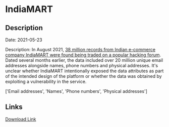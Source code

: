 # IndiaMART

## Description

Date: 2021-05-23

Description:
In August 2021, <a href="https://economictimes.indiatimes.com/industry/services/retail/data-breach-or-data-scraping-with-over-38-million-records-up-for-grabs-indiamart-has-some-answering-to-do/articleshow/85563628.cms" target="_blank" rel="noopener">38 million records from Indian e-commerce company IndiaMART were found being traded on a popular hacking forum</a>. Dated several months earlier, the data included over 20 million unique email addresses alongside names, phone numbers and physical addresses. It's unclear whether IndiaMART intentionally exposed the data attributes as part of the intended design of the platform or whether the data was obtained by exploiting a vulnerability in the service.


['Email addresses', 'Names', 'Phone numbers', 'Physical addresses']

## Links

[Download Link](https://link-to.net/1229997/522.6728356041604/dynamic/?r=aW5kaWFtYXJ0LmNvbQ==)